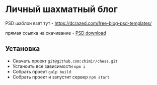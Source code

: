 # Личный шахматный блог

PSD шаблон взят тут - https://dcrazed.com/free-blog-psd-templates/

прямая ссылка на скачивание - [PSD download](https://docs.google.com/uc?id=0B3fZMxVv-2phYzA2Wmw0c1VSdDg&export=download)

## Установка
* Скачать проект `git@github.com:chimir/chess.git`
* Устаноить все зависимости `npm i`
* Собрать проект `gulp build`
* Собрать проект и запустит сервер `npm start`
